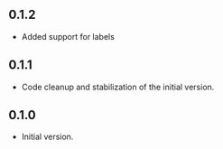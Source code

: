 ## 0.1.2

- Added support for labels

## 0.1.1

- Code cleanup and stabilization of the initial version.

## 0.1.0

- Initial version.

